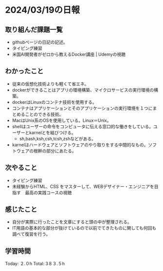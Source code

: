 # 2024/03/19の日報
## 取り組んだ課題一覧
* githubページの日記の記述。
* タイピング練習
* 米国AI開発者がゼロから教えるDocker講座 | Udemyの視聴
## わかったこと
* 従来の仮想化技術よりも軽くて省エネ。
* dockerができることはアプリの環境構築、マイクロサービスの実行環境の構築。
* dockerはLinuxのコンテナ技術を使用する。
* コンテナはアプリケーションとそのアプリケーションの実行環境を１つにまとめることのできる技術。
* MacはUnix系のOSを使用している。Linux＝Unix。
* shellはユーザーの命令をコンピュータに伝える窓口的な働きをしている。ユーザーとkarnelとを結びつける。
  *  sh,bash,ksh,csh,tcsh,zshなどがある。 
* karnelはハードウェアとソフトウェアのやり取りをする中間的なもの。ソフトウェアの根幹の部分にあたる。
## 次やること
* タイピング練習
* 未経験からHTML、CSS をマスターして、WEBデザイナー・エンジニアを目指す　最高の実践コースの視聴
## 感じたこと
* 自分が実際に行ったことを文章にすると頭の中が整理される。
* IT用語の基本的な部分が抜けているので以前でてきたものに関しても何回も調べて復習を行う。
##  学習時間
Today: ２.０h
Total: 3８３.５h
